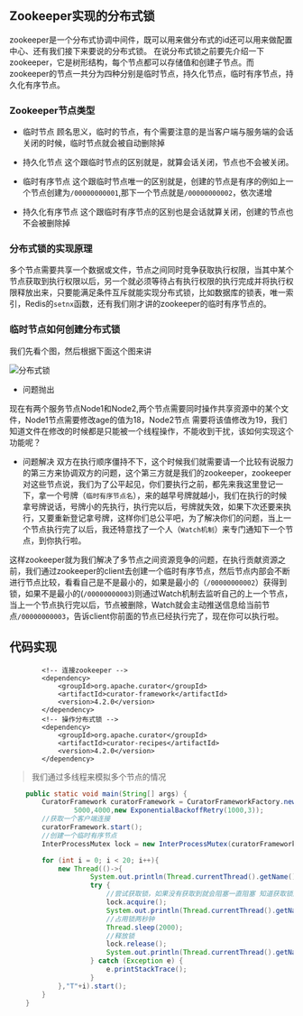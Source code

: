 ## Zookeeper实现的分布式锁

zookeeper是一个分布式协调中间件，既可以用来做分布式的id还可以用来做配置中心、还有我们接下来要说的分布式锁。
在说分布式锁之前要先介绍一下zookeeper，它是树形结构，每个节点都可以存储值和创建子节点。而zookeeper的节点一共分为四种分别是临时节点，持久化节点，临时有序节点，持久化有序节点。

### Zookeeper节点类型

- 临时节点
顾名思义，临时的节点，有个需要注意的是当客户端与服务端的会话关闭的时候，临时节点就会被自动删除掉

- 持久化节点
这个跟临时节点的区别就是，就算会话关闭，节点也不会被关闭。

- 临时有序节点
这个跟临时节点唯一的区别就是，创建的节点是有序的例如上一个节点创建为`/00000000001`,那下一个节点就是`/00000000002`，依次递增

- 持久化有序节点
这个跟临时有序节点的区别也是会话就算关闭，创建的节点也不会被删除掉

### 分布式锁的实现原理
多个节点需要共享一个数据或文件，节点之间同时竞争获取执行权限，当其中某个节点获取到执行权限以后，另一个就必须等待占有执行权限的执行完成并将执行权限释放出来，只要能满足条件互斥就能实现分布式锁，比如数据库的锁表，唯一索引，Redis的`setnx`函数，还有我们刚才讲的zookeeper的临时有序节点的。

### 临时节点如何创建分布式锁

我们先看个图，然后根据下面这个图来讲

![分布式锁](https://upload-images.jianshu.io/upload_images/14511933-9cb3a9103288f6b4.png?imageMogr2/auto-orient/strip%7CimageView2/2/w/1240)

- 问题抛出

现在有两个服务节点Node1和Node2,两个节点需要同时操作共享资源中的某个文件，Node1节点需要修改age的值为18，Node2节点
需要将该值修改为19，我们知道文件在修改的时候都是只能被一个线程操作，不能收到干扰，该如何实现这个功能呢？

- 问题解决
双方在执行顺序僵持不下，这个时候我们就需要请一个比较有说服力的第三方来协调双方的问题，这个第三方就是我们的zookeeper，zookeeper对这些节点说，我们为了公平起见，你们要执行之前，都先来我这里登记一下，拿一个号牌（`临时有序节点名`），来的越早号牌就越小，我们在执行的时候拿号牌说话，号牌小的先执行，执行完以后，号牌就失效，如果下次还要来执行，又要重新登记拿号牌，这样你们总公平吧，为了解决你们的问题，当上一个节点执行完了以后，我还特意找了一个人（`Watch机制`）来专门通知下一个节点，到你执行啦。

这样zookeeper就为我们解决了多节点之间资源竞争的问题，在执行贡献资源之前，我们通过zookeeper的client去创建一个临时有序节点，然后节点内部会不断进行节点比较，看看自己是不是最小的，如果是最小的（`/00000000002`）获得到锁，如果不是最小的(`/00000000003`)则通过Watch机制去监听自己的上一个节点，当上一个节点执行完以后，节点被删除，Watch就会主动推送信息给当前节点`/00000000003`，告诉client你前面的节点已经执行完了，现在你可以执行啦。

## 代码实现

```pom
        <!-- 连接zookeeper -->
        <dependency>
            <groupId>org.apache.curator</groupId>
            <artifactId>curator-framework</artifactId>
            <version>4.2.0</version>
        </dependency>
        <!-- 操作分布式锁 -->
        <dependency>
            <groupId>org.apache.curator</groupId>
            <artifactId>curator-recipes</artifactId>
            <version>4.2.0</version>
        </dependency>
```
> 我们通过多线程来模拟多个节点的情况

```java
    public static void main(String[] args) {
        CuratorFramework curatorFramework = CuratorFrameworkFactory.newClient("120.78.149.247:2181",
                5000,4000,new ExponentialBackoffRetry(1000,3));
        //获取一个客户端连接
        curatorFramework.start();
        //创建一个临时有序节点
        InterProcessMutex lock = new InterProcessMutex(curatorFramework,"/locks");

        for (int i = 0; i < 20; i++){
            new Thread(()->{
                    System.out.println(Thread.currentThread().getName()+"--->尝试获取锁");
                    try {
                        //尝试获取锁，如果没有获取到就会阻塞一直阻塞 知道获取锁成功
                        lock.acquire();
                        System.out.println(Thread.currentThread().getName()+"--->获取锁成功");
                        //占用锁两秒钟
                        Thread.sleep(2000);
                        //释放锁
                        lock.release();
                        System.out.println(Thread.currentThread().getName()+"--->释放锁成功");
                    } catch (Exception e) {
                        e.printStackTrace();
                    }
            },"T"+i).start();
        }
    }
```


